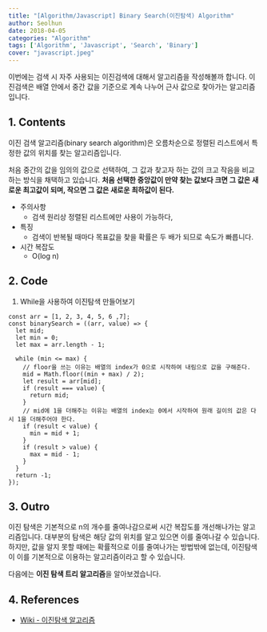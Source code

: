 ```yaml
---
title: "[Algorithm/Javascript] Binary Search(이진탐색) Algorithm"
author: Seolhun
date: 2018-04-05
categories: "Algorithm"
tags: ['Algorithm', 'Javascript', 'Search', 'Binary']
cover: "javascript.jpeg"
---
```


이번에는 검색 시 자주 사용되는 이진검색에 대해서 알고리즘을 작성해볼까 합니다.
이진검색은 배열 안에서 중간 값을 기준으로 계속 나누어 근사 값으로 찾아가는 알고리즘입니다.


## 1. Contents
이진 검색 알고리즘(binary search algorithm)은 오름차순으로 정렬된 리스트에서 특정한 값의 위치를 찾는 알고리즘입니다.

처음 중간의 값을 임의의 값으로 선택하여, 그 값과 찾고자 하는 값의 크고 작음을 비교하는 방식을 채택하고 있습니다.  **처음 선택한 중앙값이 만약 찾는 값보다 크면 그 값은 새로운 최고값이 되며, 작으면 그 값은 새로운 최하값이 된다.**

- 주의사항
    - 검색 원리상 정렬된 리스트에만 사용이 가능하다,
- 특징
    - 검색이 반복될 때마다 목표값을 찾을 확률은 두 배가 되므로 속도가 빠릅니다.
- 시간 복잡도
    - O(log n)

## 2. Code
1. While을 사용하여 이진탐색 만들어보기
```tsx
const arr = [1, 2, 3, 4, 5, 6 ,7];
const binarySearch = ((arr, value) => {
  let mid;
  let min = 0;
  let max = arr.length - 1;

  while (min <= max) {
    // floor을 쓰는 이유는 배열의 index가 0으로 시작하여 내림으로 값을 구해준다.
    mid = Math.floor((min + max) / 2);
    let result = arr[mid];
    if (result === value) {
      return mid;
    }
    // mid에 1을 더해주는 이유는 배열의 index는 0에서 시작하여 원래 길이의 값은 다시 1을 더해주어야 한다.
    if (result < value) {
      min = mid + 1;
    }
    if (result > value) {
      max = mid - 1;
    }
  }
  return -1;
});
```

## 3. Outro
이진 탐색은 기본적으로 n의 개수를 줄여나감으로써 시간 복잡도를 개선해나가는 알고리즘입니다. 대부분의 탐색은 해당 값의 위치를 알고 있으면 이를 줄여나갈 수 있습니다. 하지만, 값을 알지 못할 때에는 확률적으로 이를 줄여나가는 방법밖에 없는데, 이진탐색이 이를 기본적으로 이용하는 알고리즘이라고 할 수 있습니다.

다음에는 **이진 탐색 트리 알고리즘**을 알아보겠습니다.

## 4. References
- [Wiki - 이진탐색 알고리즘](https://ko.wikipedia.org/wiki/%EC%9D%B4%EC%A7%84_%EA%B2%80%EC%83%89_%EC%95%8C%EA%B3%A0%EB%A6%AC%EC%A6%98)
